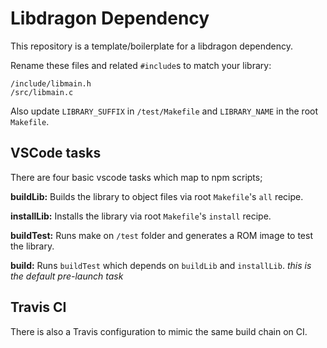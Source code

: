 # Libdragon Dependency

This repository is a template/boilerplate for a libdragon dependency.

Rename these files and related `#include`s to match your library:

    /include/libmain.h
    /src/libmain.c

Also update `LIBRARY_SUFFIX` in `/test/Makefile` and `LIBRARY_NAME` in the root `Makefile`.

## VSCode tasks

There are four basic vscode tasks which map to npm scripts;

**buildLib:** Builds the library to object files via root `Makefile`'s `all` recipe.

**installLib:** Installs the library via root `Makefile`'s `install` recipe.

**buildTest:** Runs make on `/test` folder and generates a ROM image to test the library.

**build:** Runs `buildTest` which depends on `buildLib` and `installLib`. *this is the default pre-launch task*

## Travis CI

There is also a Travis configuration to mimic the same build chain on CI.

